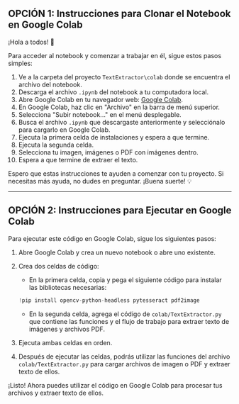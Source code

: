 ## OPCIÓN 1: Instrucciones para Clonar el Notebook en Google Colab

¡Hola a todos! 🚀

Para acceder al notebook y comenzar a trabajar en él, sigue estos pasos simples:

1. Ve a la carpeta del proyecto `TextExtractor\colab` donde se encuentra el archivo del notebook.
2. Descarga el archivo `.ipynb` del notebook a tu computadora local.
3. Abre Google Colab en tu navegador web: [Google Colab](https://colab.research.google.com/).
4. En Google Colab, haz clic en "Archivo" en la barra de menú superior.
5. Selecciona "Subir notebook..." en el menú desplegable.
6. Busca el archivo `.ipynb` que descargaste anteriormente y selecciónalo para cargarlo en Google Colab.
7. Ejecuta la primera celda de instalaciones y espera a que termine.
8. Ejecuta la segunda celda.
9. Selecciona tu imagen, imágenes o PDF con imágenes dentro.
10. Espera a que termine de extraer el texto.

Espero que estas instrucciones te ayuden a comenzar con tu proyecto. Si necesitas más ayuda, no dudes en preguntar. ¡Buena suerte! 💡

---

## OPCIÓN 2: Instrucciones para Ejecutar en Google Colab

Para ejecutar este código en Google Colab, sigue los siguientes pasos:

1. Abre Google Colab y crea un nuevo notebook o abre uno existente.
2. Crea dos celdas de código:

    - En la primera celda, copia y pega el siguiente código para instalar las bibliotecas necesarias:

    ```python
    !pip install opencv-python-headless pytesseract pdf2image
    ```

    - En la segunda celda, agrega el código de `colab/TextExtractor.py` que contiene las funciones y el flujo de trabajo para extraer texto de imágenes y archivos PDF.

3. Ejecuta ambas celdas en orden.
4. Después de ejecutar las celdas, podrás utilizar las funciones del archivo `colab/TextExtractor.py` para cargar archivos de imagen o PDF y extraer texto de ellos.

¡Listo! Ahora puedes utilizar el código en Google Colab para procesar tus archivos y extraer texto de ellos.

